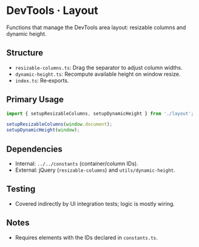 # DevTools · Layout

Functions that manage the DevTools area layout: resizable columns and dynamic height.

## Structure

- `resizable-columns.ts`: Drag the separator to adjust column widths.
- `dynamic-height.ts`: Recompute available height on window resize.
- `index.ts`: Re‑exports.

## Primary Usage

```ts
import { setupResizableColumns, setupDynamicHeight } from './layout';

setupResizableColumns(window.document);
setupDynamicHeight(window);
```

## Dependencies

- Internal: `../../constants` (container/column IDs).
- External: jQuery (`resizable-columns`) and `utils/dynamic-height`.

## Testing

- Covered indirectly by UI integration tests; logic is mostly wiring.

## Notes

- Requires elements with the IDs declared in `constants.ts`.
